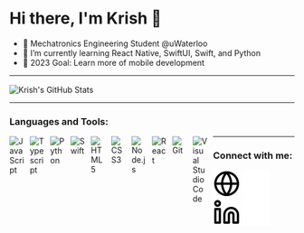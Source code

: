 # Hi there, I'm Krish 👋
- 🤖 Mechatronics Engineering Student @uWaterloo
- 🌱 I’m currently learning React Native, SwiftUI, Swift, and Python
- 🥅 2023 Goal: Learn more of mobile development
---
<img align="center" alt="Krish's GitHub Stats" src="https://github-readme-stats.vercel.app/api?username=krish-vijayan&show_icons=true&hide_border=false&title_color=ff652f&icon_color=FFE400&bg_color=09131B&text_color=ffffff&border_color=0c1a25" />

---
### Languages and Tools:
<img align="left" alt="JavaScript" width="26px" src="https://cdn.jsdelivr.net/gh/devicons/devicon/icons/javascript/javascript-original.svg" style="padding-right:10px;" />
<img align="left" alt="Typescript" width="26px" src="https://cdn.jsdelivr.net/gh/devicons/devicon/icons/typescript/typescript-original.svg" style="padding-right:10px;" />
<img align="left" alt="Python" width="26px" src="https://cdn.jsdelivr.net/gh/devicons/devicon/icons/python/python-original.svg" style="padding-right:10px;" />
<img align="left" alt="Swift" width="26px" src="https://cdn.jsdelivr.net/gh/devicons/devicon/icons/swift/swift-original.svg" style="padding-right:10px;" />
<img align="left" alt="HTML5" width="26px" src="https://cdn.jsdelivr.net/gh/devicons/devicon/icons/html5/html5-original.svg" style="padding-right:10px;" />
<img align="left" alt="CSS3" width="26px" src="https://cdn.jsdelivr.net/gh/devicons/devicon/icons/css3/css3-original.svg" style="padding-right:10px;" />
<img align="left" alt="Node.js" width="26px" src="https://cdn.jsdelivr.net/gh/devicons/devicon/icons/nodejs/nodejs-original.svg" style="padding-right:10px;" />
<img align="left" alt="React" width="26px" src="https://cdn.jsdelivr.net/gh/devicons/devicon/icons/react/react-original.svg" style="padding-right:10px;" />
<img align="left" alt="Git" width="26px" src="https://cdn.jsdelivr.net/gh/devicons/devicon/icons/git/git-original.svg" style="padding-right:10px;" />
<img align="left" alt="Visual Studio Code" width="26px" src="https://cdn.jsdelivr.net/gh/devicons/devicon/icons/vscode/vscode-original.svg" style="padding-right:10px;" />

---
### Connect with me:
[![website](./img/globe-light.svg)](https://63119229177d0541be826b58--krish-vijayan-website.netlify.app/#gh-light-mode-only)
[![website](./img/globe-dark.svg)](https://63119229177d0541be826b58--krish-vijayan-website.netlify.app/#gh-dark-mode-only)
&nbsp;&nbsp;
[![linkedin](./img/linkedin-light.svg)](https://linkedin.com/in/krish-vijayan#gh-light-mode-only)
[![linkedin](./img/linkedin-dark.svg)](https://linkedin.com/in/krish-vijayan#gh-dark-mode-only)
&nbsp;&nbsp;

[website]: https://63119229177d0541be826b58--krish-vijayan-website.netlify.app/
[linkedin]: https://linkedin.com/in/krish-vijayan
